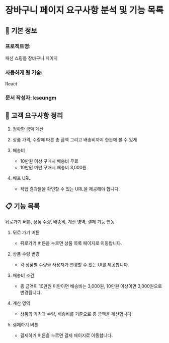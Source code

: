 # 장바구니 페이지 요구사항 분석 및 기능 목록

## 📌 기본 정보

### 프로젝트명:

패션 쇼핑몰 장바구니 페이지

### 사용하게 될 기술:

React

### 문서 작성자: kseungm

## 📝 고객 요구사항 정리

1. 정확한 금액 계산
2. 상품 가격, 수량에 따른 총 금액 그리고 배송비까지 한눈에 볼 수 있게
3. 배송비

   - 10만원 이상 구매시 배송비 무료
   - 10만원 미만 구매시 배송비 3,000원

4. 배포 URL

   - 작업 결과물을 확인할 수 있는 URL을 제공해야 합니다.

## 📋 기능 목록

뒤로가기 버튼, 상품 수량, 배송비, 계산 영역, 결제 기능 연동

1. 뒤로 가기 버튼
   - 뒤로가기 버튼을 누르면 상품 목록 페이지로 이동합니다.
2. 상품 수량 변경

   - 각 상품별 수량을 사용자가 변경할 수 있는 UI를 제공합니다.

3. 배송비 조건

   - 총 금액이 10만원 미만이면 배송비는 3,000원, 10만원 이상이면 3,000원으로 변경됩니다.

4. 계산 영역

   - 상품의 가격과 수량, 배송비를 기준으로 총 금액을 계산합니다.

5. 결제하기 버튼
   - 결제하기 버튼을 누르면 결제 페이지로 이동합니다.
